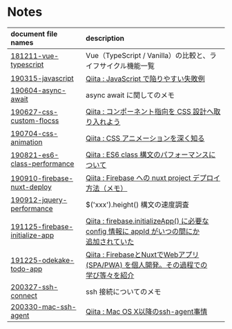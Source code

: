 # Notes

| document file names | description |
|:---|:---|
| [181211-vue-typescript](/181211-vue-typescript)| Vue（TypeScript / Vanilla）の比較と、ライフサイクル機能一覧
| [190315-javascript](/190315-javascript) | [Qiita : JavaScript で陥りやすい失敗例](https://qiita.com/yuki153/items/c909c54204eaab6ca1b2) |
| [190604-async-await](/190604-async-await) | async await に関してのメモ |
| [190627-css-custom-flocss](/190627-css-custom-flocss) | [Qiita : コンポーネント指向を CSS 設計へ取り入れよう](https://qiita.com/yuki153/items/98775ebe6461341657fc) |
| [190704-css-animation](/190704-css-animation) | [Qiita : CSS アニメーションを深く知る](https://qiita.com/yuki153/items/9aac0e5c8d7230a7bbe2) |
| [190821-es6-class-performance](/190821-es6-class-performance) | [Qiita : ES6 class 構文のパフォーマンスについて](https://qiita.com/yuki153/items/120422ae5bdd309f777a) |
| [190910-firebase-nuxt-deploy](/190910-firebase-nuxt-deploy) | [Qiita : Firebase への nuxt project デプロイ方法（メモ）](https://qiita.com/yuki153/items/2bd30a5a7a33400f55f8) |
| [190912-jquery-performance](/190912-jquery-performance) | $('xxx').height() 構文の速度調査 |
| [191125-firebase-initialize-app](/191125-firebase-initialize-app) | [Qiita : firebase.initializeApp() に必要な config 情報に appId がいつの間にか<br>追加されていた](https://qiita.com/yuki153/items/a6909e180cbbb6dfd2e4) |
|[191225-odekake-todo-app](/191225-odekake-todo-app)| [Qiita : FirebaseとNuxtでWebアプリ (SPA/PWA) を個人開発。その過程での<br>学び等々を紹介](https://qiita.com/yuki153/items/f36600376b4d18d77708)|
|[200327-ssh-connect](/200327-ssh-connect)| ssh 接続についてのメモ|
|[200330-mac-ssh-agent](/200330-mac-ssh-agent)| [Qiita : Mac OS X以降のssh-agent事情](https://qiita.com/yuki153/items/0ad5cb02faf3ecdcf903)|
